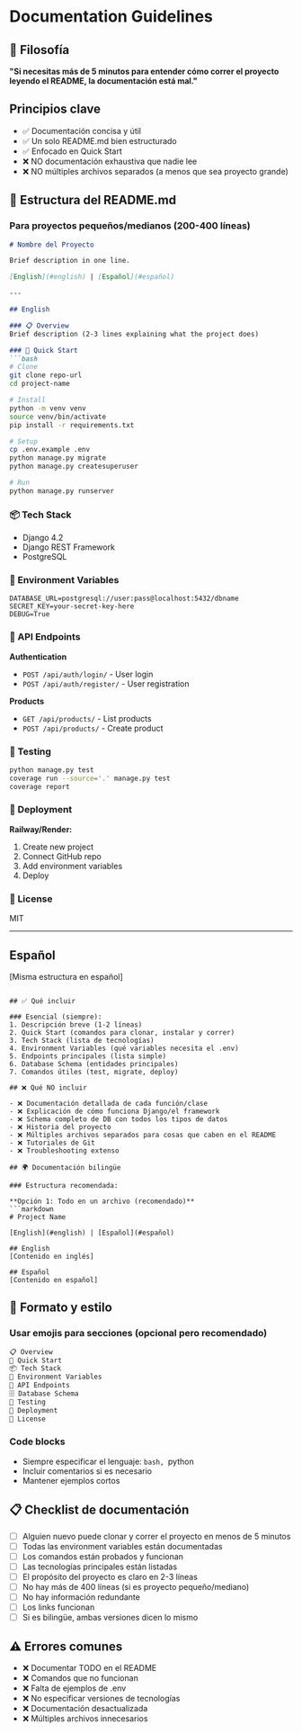 # Documentation Guidelines

## 🎯 Filosofía

**"Si necesitas más de 5 minutos para entender cómo correr el proyecto leyendo el README, la documentación está mal."**

## Principios clave

- ✅ Documentación concisa y útil
- ✅ Un solo README.md bien estructurado
- ✅ Enfocado en Quick Start
- ❌ NO documentación exhaustiva que nadie lee
- ❌ NO múltiples archivos separados (a menos que sea proyecto grande)

## 📄 Estructura del README.md

### Para proyectos pequeños/medianos (200-400 líneas)

```markdown
# Nombre del Proyecto

Brief description in one line.

[English](#english) | [Español](#español)

---

## English

### 📋 Overview
Brief description (2-3 lines explaining what the project does)

### 🚀 Quick Start
```bash
# Clone
git clone repo-url
cd project-name

# Install
python -m venv venv
source venv/bin/activate
pip install -r requirements.txt

# Setup
cp .env.example .env
python manage.py migrate
python manage.py createsuperuser

# Run
python manage.py runserver
```

### 📦 Tech Stack
- Django 4.2
- Django REST Framework
- PostgreSQL

### 🔑 Environment Variables
```env
DATABASE_URL=postgresql://user:pass@localhost:5432/dbname
SECRET_KEY=your-secret-key-here
DEBUG=True
```

### 📡 API Endpoints

**Authentication**
- `POST /api/auth/login/` - User login
- `POST /api/auth/register/` - User registration

**Products**
- `GET /api/products/` - List products
- `POST /api/products/` - Create product

### 🧪 Testing

```bash
python manage.py test
coverage run --source='.' manage.py test
coverage report
```

### 🚀 Deployment

**Railway/Render:**
1. Create new project
2. Connect GitHub repo
3. Add environment variables
4. Deploy

### 📝 License
MIT

---

## Español
[Misma estructura en español]
```

## ✅ Qué incluir

### Esencial (siempre):
1. Descripción breve (1-2 líneas)
2. Quick Start (comandos para clonar, instalar y correr)
3. Tech Stack (lista de tecnologías)
4. Environment Variables (qué variables necesita el .env)
5. Endpoints principales (lista simple)
6. Database Schema (entidades principales)
7. Comandos útiles (test, migrate, deploy)

## ❌ Qué NO incluir

- ❌ Documentación detallada de cada función/clase
- ❌ Explicación de cómo funciona Django/el framework
- ❌ Schema completo de DB con todos los tipos de datos
- ❌ Historia del proyecto
- ❌ Múltiples archivos separados para cosas que caben en el README
- ❌ Tutoriales de Git
- ❌ Troubleshooting extenso

## 🌍 Documentación bilingüe

### Estructura recomendada:

**Opción 1: Todo en un archivo (recomendado)**
```markdown
# Project Name

[English](#english) | [Español](#español)

## English
[Contenido en inglés]

## Español
[Contenido en español]
```

## 🎨 Formato y estilo

### Usar emojis para secciones (opcional pero recomendado)

```markdown
📋 Overview
🚀 Quick Start
📦 Tech Stack
🔑 Environment Variables
📡 API Endpoints
🗄️ Database Schema
🧪 Testing
🚀 Deployment
📝 License
```

### Code blocks
- Siempre especificar el lenguaje: ```bash, ```python
- Incluir comentarios si es necesario
- Mantener ejemplos cortos

## 📋 Checklist de documentación

- [ ] Alguien nuevo puede clonar y correr el proyecto en menos de 5 minutos
- [ ] Todas las environment variables están documentadas
- [ ] Los comandos están probados y funcionan
- [ ] Las tecnologías principales están listadas
- [ ] El propósito del proyecto es claro en 2-3 líneas
- [ ] No hay más de 400 líneas (si es proyecto pequeño/mediano)
- [ ] No hay información redundante
- [ ] Los links funcionan
- [ ] Si es bilingüe, ambas versiones dicen lo mismo

## ⚠️ Errores comunes

- ❌ Documentar TODO en el README
- ❌ Comandos que no funcionan
- ❌ Falta de ejemplos de .env
- ❌ No especificar versiones de tecnologías
- ❌ Documentación desactualizada
- ❌ Múltiples archivos innecesarios
